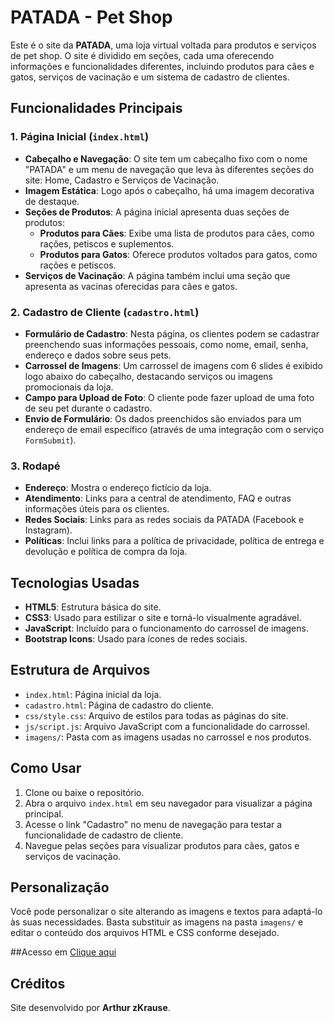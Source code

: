 # PATADA - Pet Shop

Este é o site da **PATADA**, uma loja virtual voltada para produtos e serviços de pet shop. O site é dividido em seções, cada uma oferecendo informações e funcionalidades diferentes, incluindo produtos para cães e gatos, serviços de vacinação e um sistema de cadastro de clientes.

## Funcionalidades Principais

### 1. Página Inicial (`index.html`)
- **Cabeçalho e Navegação**: O site tem um cabeçalho fixo com o nome "PATADA" e um menu de navegação que leva às diferentes seções do site: Home, Cadastro e Serviços de Vacinação.
- **Imagem Estática**: Logo após o cabeçalho, há uma imagem decorativa de destaque.
- **Seções de Produtos**: A página inicial apresenta duas seções de produtos:
  - **Produtos para Cães**: Exibe uma lista de produtos para cães, como rações, petiscos e suplementos.
  - **Produtos para Gatos**: Oferece produtos voltados para gatos, como rações e petiscos.
- **Serviços de Vacinação**: A página também inclui uma seção que apresenta as vacinas oferecidas para cães e gatos.

### 2. Cadastro de Cliente (`cadastro.html`)
- **Formulário de Cadastro**: Nesta página, os clientes podem se cadastrar preenchendo suas informações pessoais, como nome, email, senha, endereço e dados sobre seus pets.
- **Carrossel de Imagens**: Um carrossel de imagens com 6 slides é exibido logo abaixo do cabeçalho, destacando serviços ou imagens promocionais da loja.
- **Campo para Upload de Foto**: O cliente pode fazer upload de uma foto de seu pet durante o cadastro.
- **Envio de Formulário**: Os dados preenchidos são enviados para um endereço de email específico (através de uma integração com o serviço `FormSubmit`).

### 3. Rodapé
- **Endereço**: Mostra o endereço fictício da loja.
- **Atendimento**: Links para a central de atendimento, FAQ e outras informações úteis para os clientes.
- **Redes Sociais**: Links para as redes sociais da PATADA (Facebook e Instagram).
- **Políticas**: Inclui links para a política de privacidade, política de entrega e devolução e política de compra da loja.

## Tecnologias Usadas

- **HTML5**: Estrutura básica do site.
- **CSS3**: Usado para estilizar o site e torná-lo visualmente agradável.
- **JavaScript**: Incluído para o funcionamento do carrossel de imagens.
- **Bootstrap Icons**: Usado para ícones de redes sociais.

## Estrutura de Arquivos

- `index.html`: Página inicial da loja.
- `cadastro.html`: Página de cadastro do cliente.
- `css/style.css`: Arquivo de estilos para todas as páginas do site.
- `js/script.js`: Arquivo JavaScript com a funcionalidade do carrossel.
- `imagens/`: Pasta com as imagens usadas no carrossel e nos produtos.

## Como Usar

1. Clone ou baixe o repositório.
2. Abra o arquivo `index.html` em seu navegador para visualizar a página principal.
3. Acesse o link "Cadastro" no menu de navegação para testar a funcionalidade de cadastro de cliente.
4. Navegue pelas seções para visualizar produtos para cães, gatos e serviços de vacinação.

## Personalização

Você pode personalizar o site alterando as imagens e textos para adaptá-lo às suas necessidades. Basta substituir as imagens na pasta `imagens/` e editar o conteúdo dos arquivos HTML e CSS conforme desejado.

##Acesso em
[Clique aqui](https://arthurzkrause.github.io/Patada-petshop/)

## Créditos

Site desenvolvido por **Arthur zKrause**.
